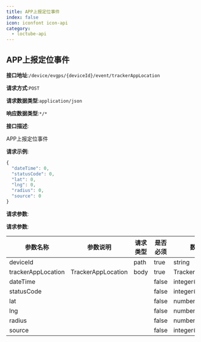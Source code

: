```yaml
---
title: APP上报定位事件
index: false
icon: iconfont icon-api
category:
  - loctube-api
---
```


## APP上报定位事件

**接口地址**:`/device/evgps/{deviceId}/event/trackerAppLocation`

**请求方式**:`POST`

**请求数据类型**:`application/json`

**响应数据类型**:`*/*`

**接口描述**:

APP上报定位事件

**请求示例**:

```javascript
{
  "dateTime": 0,
  "statusCode": 0,
  "lat": 0,
  "lng": 0,
  "radius": 0,
  "source": 0
}
```



**请求参数**:



**请求参数**:

| 参数名称           | 参数说明           | 请求类型 | 是否必须 | 数据类型           | schema             |
| ------------------ | ------------------ | -------- | -------- | ------------------ | ------------------ |
| deviceId           |                    | path     | true     | string             |                    |
| trackerAppLocation | TrackerAppLocation | body     | true     | TrackerAppLocation | TrackerAppLocation |
| dateTime           |                    |          | false    | integer(int64)     |                    |
| statusCode         |                    |          | false    | integer(int64)     |                    |
| lat                |                    |          | false    | number(double)     |                    |
| lng                |                    |          | false    | number(double)     |                    |
| radius             |                    |          | false    | number(double)     |                    |
| source             |                    |          | false    | integer(int32)     |                    |

# 
